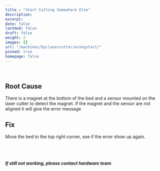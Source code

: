 ```yaml
---
title : "Start Cutting Somewhere Else"
description: 
excerpt: 
date: false
lastmod: false
draft: false
weight: 2
images: []
url: "/machines/hpclasercutter/wrongstart/"
pinned: true
homepage: false
---
```

<br>

## Root Cause

There is a magnet at the bottom of the bed and a sensor mounted on the laser cutter to detect the magnet. If the magnet and the sensor are not aligned it will give the error message

## Fix

Move the bed to the top right corner, see if the error show up again.

<br>
<br>

##### If still not working, please contact hardware team
